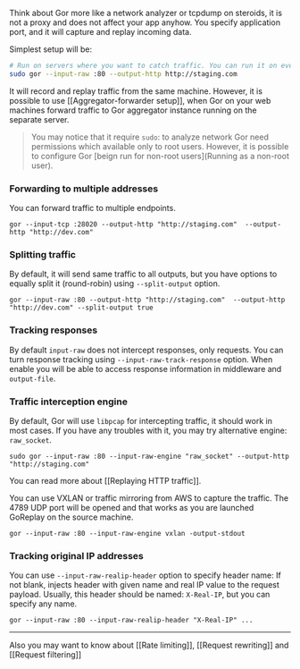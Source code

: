 Think about Gor more like a network analyzer or tcpdump on steroids, it is not a proxy and does not affect your app anyhow. You specify application port, and it will capture and replay incoming data.

Simplest setup will be:
```bash
# Run on servers where you want to catch traffic. You can run it on every `web` machine.
sudo gor --input-raw :80 --output-http http://staging.com
```
It will record and replay traffic from the same machine. However, it is possible to use [[Aggregator-forwarder setup]], when Gor on your web machines forward traffic to Gor aggregator instance running on the separate server.

> You may notice that it require `sudo`: to analyze network Gor need permissions which available only to root users. However, it is possible to configure Gor [beign run for non-root users](Running as a non-root user).


### Forwarding to multiple addresses

You can forward traffic to multiple endpoints.
```
gor --input-tcp :28020 --output-http "http://staging.com"  --output-http "http://dev.com"
```

### Splitting traffic
By default, it will send same traffic to all outputs, but you have options to equally split it (round-robin) using  `--split-output` option.

```
gor --input-raw :80 --output-http "http://staging.com"  --output-http "http://dev.com" --split-output true
```

### Tracking responses
By default `input-raw` does not intercept responses, only requests. You can turn response tracking using `--input-raw-track-response` option. When enable you will be able to access response information in middleware and `output-file`.


### Traffic interception engine
By default, Gor will use `libpcap` for intercepting traffic, it should work in most cases. If you have any troubles with it, you may try alternative engine: `raw_socket`.

```
sudo gor --input-raw :80 --input-raw-engine "raw_socket" --output-http "http://staging.com"
```

You can read more about [[Replaying HTTP traffic]].

You can use VXLAN or traffic mirroring from AWS to capture the traffic. The 4789 UDP port will be opened and that works as you are launched GoReplay on the source machine.

```
gor --input-raw :80 --input-raw-engine vxlan -output-stdout
```

### Tracking original IP addresses
You can use `--input-raw-realip-header` option to specify header name: If not blank, injects header with given name and real IP value to the request payload. Usually, this header should be named: `X-Real-IP`, but you can specify any name.

`gor --input-raw :80 --input-raw-realip-header "X-Real-IP" ...`


***

Also you may want to know about [[Rate limiting]], [[Request rewriting]] and [[Request filtering]]